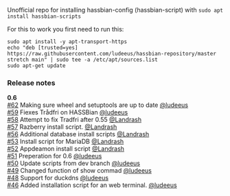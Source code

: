 Unofficial repo for installing hassbian-config (hassbian-script) with `sudo apt install hassbian-scripts`
  
For this to work you first need to run this:
```
sudo apt install -y apt-transport-https
echo "deb [trusted=yes] https://raw.githubusercontent.com/ludeeus/hassbian-repository/master stretch main" | sudo tee -a /etc/apt/sources.list
sudo apt-get update
```

### Release notes
**0.6**  
[#62](https://github.com/home-assistant/hassbian-scripts/pull/62) Making sure wheel and setuptools are up to date [@ludeeus](https://github.com/ludeeus)  
[#59](https://github.com/home-assistant/hassbian-scripts/pull/59) Fiexes Trådfri on HASSBian [@ludeeus](https://github.com/ludeeus)  
[#58](https://github.com/home-assistant/hassbian-scripts/pull/58) Attempt to fix Tradfri after 0.55 [@Landrash](https://github.com/Landrash)  
[#57](https://github.com/home-assistant/hassbian-scripts/pull/57) Razberry install script. [@Landrash](https://github.com/Landrash)  
[#56](https://github.com/home-assistant/hassbian-scripts/pull/56) Additional database install scripts [@Landrash](https://github.com/Landrash)  
[#53](https://github.com/home-assistant/hassbian-scripts/pull/53) Install script for MariaDB [@Landrash](https://github.com/Landrash)  
[#52](https://github.com/home-assistant/hassbian-scripts/pull/52) Appdeamon install script [@Landrash](https://github.com/Landrash)  
[#51](https://github.com/home-assistant/hassbian-scripts/pull/51) Preperation for 0.6 [@ludeeus](https://github.com/ludeeus)  
[#50](https://github.com/home-assistant/hassbian-scripts/pull/50) Update scripts from dev branch [@ludeeus](https://github.com/ludeeus)  
[#49](https://github.com/home-assistant/hassbian-scripts/pull/49) Changed function of show commad [@ludeeus](https://github.com/ludeeus)  
[#48](https://github.com/home-assistant/hassbian-scripts/pull/48) Support for duckdns [@ludeeus](https://github.com/ludeeus)  
[#46](https://github.com/home-assistant/hassbian-scripts/pull/46) Added installation script for an web terminal. [@ludeeus](https://github.com/ludeeus)  
  
